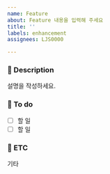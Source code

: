 ```yaml
---
name: Feature
about: Feature 내용을 입력해 주세요
title: ''
labels: enhancement
assignees: LJS0000

---
```


### 📌 Description
설명을 작성하세요.

### 📌 To do
- [ ] 할 일
- [ ] 할 일

### 📌 ETC
기타
